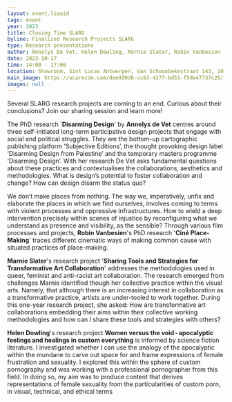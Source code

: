 ```yaml
---
layout: event.liquid
tags: event
year: 2023
title: Closing Time SLARG
byline: Finalized Research Projects SLARG
type: Research presentations
author: Annelys De Vet, Helen Dowling, Marnie Slater, Robin Vanbesien
date: 2023-10-17
time: 14:00 - 17:00
location: Showroom, Sint Lucas Antwerpen, Van Schoonbekestraat 143, 2018 Antwerpen
main_image: https://ucarecdn.com/dee930d8-cc63-4277-bd51-f5de47737c25/
images: null
---
```

Several SLARG research projects are coming to an end. Curious about their conclusions? Join our sharing session and learn more! 

The PhD research '**Disarming Design**' by **Annelys de Vet** centres around three self-initiated long-term participative design projects that engage with social and political struggles. They are the bottom-up cartographic publishing platform ’Subjective Editions’, the thought provoking design label ‘Disarming Design from Palestine’ and the temporary masters programme ‘Disarming Design’. With her research De Vet asks fundamental questions about these practices and contextualises the collaborations, aesthetics and methodologies. What is design’s potential to foster collaboration and change? How can design disarm the status quo?

We don’t make places from nothing. The way we, imperatively, unfix and elaborate the places in which we find ourselves, involves coming to terms with violent processes and oppressive infrastructures. How to wield a deep intervention precisely within scenes of injustice by reconfiguring what we understand as presence and visibility, as the sensible? Through various film processes and projects, **Robin Vanbesien**'s PhD research '**Ciné Place-Making**' traces different cinematic ways of making common cause with situated practices of place-making.

**Marnie Slater**'s research project '**Sharing Tools and Strategies for Transformative Art Collaboration**' addresses the methodologies used in queer, feminist and anti-racist art collaboration. The research emerged from challenges Marnie identified though her collective practice within the visual arts. Namely, that although there is an increasing interest in collaboration as a transformative practice, artists are under-tooled to work together. During this one-year research project, she asked: How are transformative art collaborations embedding their aims within their collective working methodologies and how can I share these tools and strategies with others?

**Helen Dowling**'s research project **Women versus the void - apocalyptic feelings and healings in custom everything**  is informed by science fiction literature. I investigated whether I can use the analogy of the apocalyptic within the mundane to carve out space for and frame expressions of female frustration and sexuality. I explored this within the sphere of custom pornography and was working with a professional pornographer from this field. In doing so, my aim was to produce content that derives representations of female sexuality from the particularities of custom porn, in visual, technical, and ethical terms